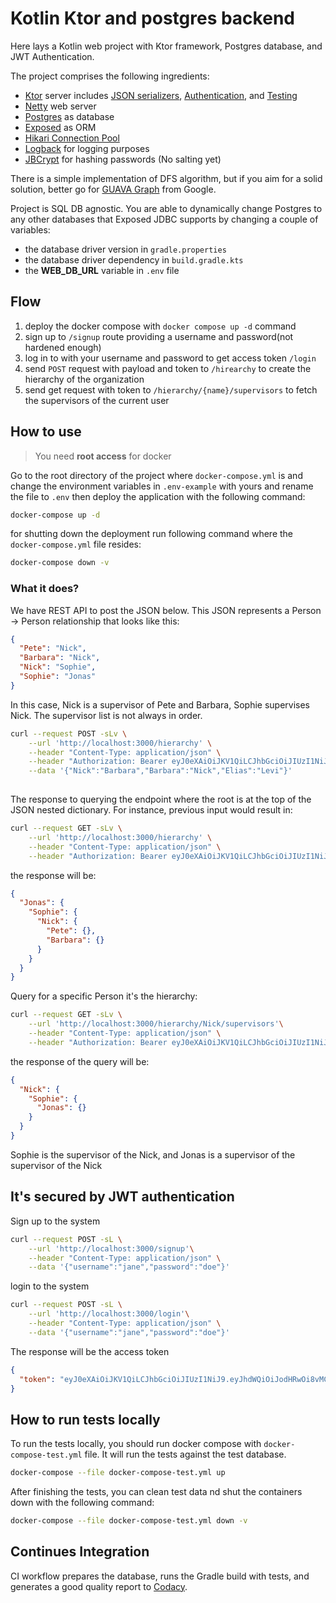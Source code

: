 # Kotlin Ktor and postgres backend

Here lays a Kotlin web project with Ktor framework, Postgres database, and JWT Authentication.

The project comprises the following ingredients:

- [Ktor](https://ktor.io/) server
  includes [JSON serializers](https://ktor.io/docs/serialization.html), [Authentication](https://ktor.io/docs/authentication.html),
  and [Testing](https://ktor.io/docs/testing.html)
- [Netty](https://netty.io/) web server
- [Postgres](https://www.postgresql.org/) as database
- [Exposed](https://github.com/JetBrains/Exposed) as ORM
- [Hikari Connection Pool](https://github.com/brettwooldridge/HikariCP)
- [Logback](https://logback.qos.ch/) for logging purposes
- [JBCrypt](https://www.mindrot.org/projects/jBCrypt/) for hashing passwords (No salting yet)

There is a simple implementation of DFS algorithm, but if you aim for a solid solution, 
better go for [GUAVA Graph](https://github.com/google/guava/wiki/GraphsExplained) from Google.

Project is SQL DB agnostic. You are able to dynamically change Postgres to any other databases that Exposed JDBC
supports by changing a couple of variables:

- the database driver version in `gradle.properties`
- the database driver dependency in `build.gradle.kts`
- the **WEB_DB_URL** variable in `.env` file

## Flow

1. deploy the docker compose with `docker compose up -d` command
2. sign up to `/signup` route providing a username and password(not hardened enough)
3. log in to with your username and password to get access token `/login`
4. send `POST` request with payload and token to `/hirearchy` to create the hierarchy of the organization
5. send get request with token to `/hierarchy/{name}/supervisors` to fetch the supervisors of the current user

## How to use

> You need **root access** for docker

Go to the root directory of the project where `docker-compose.yml` is and change the environment variables in
`.env-example` with yours and rename the file to `.env` then deploy the application with the following command:

```bash
docker-compose up -d
```

for shutting down the deployment run following command where the `docker-compose.yml` file resides:

```bash
docker-compose down -v
```

### What it does?

We have REST API to post the JSON below. This JSON represents a Person -> Person relationship that looks like this:

```json   
{
  "Pete": "Nick",
  "Barbara": "Nick",
  "Nick": "Sophie",
  "Sophie": "Jonas"
}
```

In this case, Nick is a supervisor of Pete and Barbara, Sophie supervises Nick. The supervisor list is
not always in order.

```bash
curl --request POST -sLv \
    --url 'http://localhost:3000/hierarchy' \
    --header "Content-Type: application/json" \
    --header "Authorization: Bearer eyJ0eXAiOiJKV1QiLCJhbGciOiJIUzI1NiJ9.eyJhdWQiOiJodHRwOi8vMC4wLjAuMDo4MDgwL2hpZXJhcmNoeSIsImlzcyI6Imh0dHA6Ly8wLjAuMC4wOjgwODAvIiwiZXhwIjoxNjUwNDkwNzUwLCJ1c2VybmFtZSI6ImphbmUifQ.Xfn4JEOHo-Px7vy0TVyo3malCFlj3eFvzAJejqlefPM" \
    --data '{"Nick":"Barbara","Barbara":"Nick","Elias":"Levi"}'
   
```

The response to querying the endpoint where the root is at the top of the JSON nested dictionary. 
For instance, previous input would result in:

```bash
curl --request GET -sLv \
    --url 'http://localhost:3000/hierarchy' \
    --header "Content-Type: application/json" \
    --header "Authorization: Bearer eyJ0eXAiOiJKV1QiLCJhbGciOiJIUzI1NiJ9.eyJhdWQiOiJodHRwOi8vMC4wLjAuMDo4MDgwL2hpZXJhcmNoeSIsImlzcyI6Imh0dHA6Ly8wLjAuMC4wOjgwODAvIiwiZXhwIjoxNjUwNDkwNzUwLCJ1c2VybmFtZSI6ImphbmUifQ.Xfn4JEOHo-Px7vy0TVyo3malCFlj3eFvzAJejqlefPM"
```

the response will be:

```json
{
  "Jonas": {
    "Sophie": {
      "Nick": {
        "Pete": {},
        "Barbara": {}
      }
    }
  }
}
```

Query for a specific Person it's the hierarchy:

```bash
curl --request GET -sLv \
    --url 'http://localhost:3000/hierarchy/Nick/supervisors'\
    --header "Content-Type: application/json" \
    --header "Authorization: Bearer eyJ0eXAiOiJKV1QiLCJhbGciOiJIUzI1NiJ9.eyJhdWQiOiJodHRwOi8vMC4wLjAuMDo4MDgwL2hpZXJhcmNoeSIsImlzcyI6Imh0dHA6Ly8wLjAuMC4wOjgwODAvIiwiZXhwIjoxNjUwNDkwNzUwLCJ1c2VybmFtZSI6ImphbmUifQ.Xfn4JEOHo-Px7vy0TVyo3malCFlj3eFvzAJejqlefPM"
```

the response of the query will be:

```json
{
  "Nick": {
    "Sophie": {
      "Jonas": {}
    }
  }
}
```

Sophie is the supervisor of the Nick, and Jonas is a supervisor of the supervisor of the Nick

## It's secured by JWT authentication

Sign up to the system

```bash
curl --request POST -sL \
    --url 'http://localhost:3000/signup'\
    --header "Content-Type: application/json" \
    --data '{"username":"jane","password":"doe"}'
  ```

login to the system

```bash
curl --request POST -sL \
    --url 'http://localhost:3000/login'\
    --header "Content-Type: application/json" \
    --data '{"username":"jane","password":"doe"}'
```

The response will be the access token

```json
{
  "token": "eyJ0eXAiOiJKV1QiLCJhbGciOiJIUzI1NiJ9.eyJhdWQiOiJodHRwOi8vMC4wLjAuMDo4MDgwL2hpZXJhcmNoeSIsImlzcyI6Imh0dHA6Ly8wLjAuMC4wOjgwODAvIiwiZXhwIjoxNjUwMTU3NjIxLCJ1c2VybmFtZSI6ImpvaG4ifQ.LSJUte7oy9Kv7qkozI3APBzPxHVZ56GID-n0lRIKvdY"
}
```

## How to run tests locally

To run the tests locally, you should run docker compose with `docker-compose-test.yml` file.
It will run the tests against the test database.

```bash
docker-compose --file docker-compose-test.yml up 
```

After finishing the tests, you can clean test data nd shut the containers down with the following command:

```bash
docker-compose --file docker-compose-test.yml down -v
```

## Continues Integration

CI workflow prepares the database, runs the Gradle build with tests, 
and generates a good quality report to [Codacy](https://www.codacy.com/).

